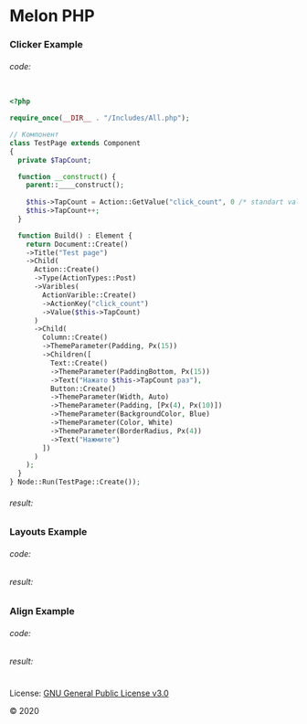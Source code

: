 # Melon PHP

### Clicker Example

###### code:

```php

<?php

require_once(__DIR__ . "/Includes/All.php");

// Компонент
class TestPage extends Component
{
  private $TapCount;

  function __construct() {
    parent::____construct();
  
    $this->TapCount = Action::GetValue("click_count", 0 /* standart value */, ActionTypes::Post);
    $this->TapCount++;
  }

  function Build() : Element {
    return Document::Create()
    ->Title("Test page")
    ->Child(
      Action::Create()
      ->Type(ActionTypes::Post)
      ->Varibles(
        ActionVarible::Create()
        ->ActionKey("click_count")
        ->Value($this->TapCount)
      )
      ->Child(
        Column::Create()
        ->ThemeParameter(Padding, Px(15))
        ->Children([
          Text::Create()
          ->ThemeParameter(PaddingBottom, Px(15))
          ->Text("Нажато $this->TapCount раз"),
          Button::Create()
          ->ThemeParameter(Width, Auto)
          ->ThemeParameter(Padding, [Px(4), Px(10)])
          ->ThemeParameter(BackgroundColor, Blue)
          ->ThemeParameter(Color, White)
          ->ThemeParameter(BorderRadius, Px(4))
          ->Text("Нажмите")
        ])
      )
    );
  }
} Node::Run(TestPage::Create());


```

###### result:

### Layouts Example

###### code:

###### result:

### Align Example

###### code:

###### result:

#

License: [GNU General Public License v3.0](LICENSE)

© 2020
